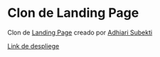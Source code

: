 # Clon de Landing Page

Clon de [Landing Page](landingVacunacion.png) creado por [Adhiari Subekti](https://dribbble.com/Adhiari_is)

[Link de despliege](https://hdz-angel-gran.w3spaces.com/Practica2/vaccination.html)
